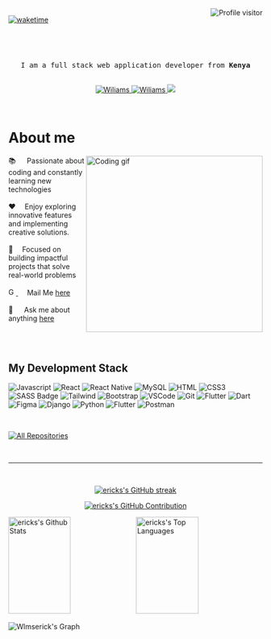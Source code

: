 

<!--
<p align="center">
  <a href="https://github.com/Wlmserick"><img src="https://readme-typing-svg.herokuapp.com/?lines=Self%20Taught%20Programmer;Front%20End%20Developer;1.5%2B%20years%20of%20coding%20experience;Always%20learning%20new%20things&center=true&width=380&height=45"></a>
</p>

 -->

<a href="https://komarev.com/ghpvc/?username=Wlmserick">
  <img align="right" src="https://komarev.com/ghpvc/?username=Wlmserick&label=Visitors&color=0e75b6&style=flat" alt="Profile visitor" />
</a>


[![waketime](https://wakatime.com/badge/user/eebb3dd8-d9b2-40de-9b88-6fd6cac99dbc.svg)](https://wakatime.com/@eebb3dd8-d9b2-40de-9b88-6fd6cac99dbc)

<!-- Intro  -->
<h3 align="center">
<div style="font-family: monospace; color: #fff; white-space: nowrap; overflow: hidden; border-right: .15em solid #61dafb; display: inline-block; animation: typing 4s steps(30, end), blink-caret .75s step-end infinite;">  
    &gt; Hey There!, I am <b>
        <a href="https://Wiliams.com" target="_blank" style="color: #61dafb; text-decoration: none;">Erick Wiliams Ambwara</a>
    </b>
</div>
</h3>

<style>
    @keyframes typing {
        from { width: 0; }
        to { width: 30%; }
    }
    @keyframes blink-caret {
        from, to { border-color: transparent; }
        50% { border-color: #61dafb; }
    }
</style>


<p align="center"> 
  <samp>
    <br>
    I am a full stack web application developer from <b>Kenya</b>
    <br>
    <br>
  </samp>
</p>

<p align="center">
 <a href="https://Wiliams.com" target="blank">
  <img src="https://img.shields.io/badge/Website-DC143C?style=for-the-badge&logo=medium&logoColor=white" alt="Wiliams" />
 </a>
 <a href="https://www.linkedin.com/in/erick-ambwara-05a9b3155" target="_blank">
  <img src="https://img.shields.io/badge/LinkedIn-0077B5?style=for-the-badge&logo=linkedin&logoColor=white" alt="Wiliams"/>
 </a>
 <!-- <a href="https://dev.to/Wiliams" target="_blank">
  <img src="https://img.shields.io/badge/dev.to-0A0A0A?style=for-the-badge&logo=dev.to&logoColor=white" alt="Wiliams" />
 </a> -->
 <a href="https://x.com/wiliams_erick" target="_blank">
  <img src="https://img.shields.io/badge/Twitter-1DA1F2?style=for-the-badge&logo=twitter&logoColor=white" />
 </a>
 <!-- <a href="https://instagram.com/_Wiliams" target="_blank">
  <img src="https://img.shields.io/badge/Instagram-fe4164?style=for-the-badge&logo=instagram&logoColor=white" alt="Wiliams" />
 </a>  -->
 <!-- <a href="https://facebook.com/Wiliams.dev" target="_blank">
  <img src="https://img.shields.io/badge/Facebook-20BEFF?&style=for-the-badge&logo=facebook&logoColor=white" alt="Wiliams"  />
  </a>  -->
</p>
<br />

<!-- About Section -->
 # About me
 
<p>
 <img align="right" width="350" src="/assets/programmer.gif" alt="Coding gif" />
  
 📚 &emsp; Passionate about coding and constantly learning new technologies<br/><br/>
 ❤️ &emsp;Enjoy exploring innovative features and implementing creative solutions. <br/><br/>
 🎯 &emsp;Focused on building impactful projects that solve real-world problems<br/><br/>
 <a href="mailto:erickwlms@gmail.com">
    <img src="https://upload.wikimedia.org/wikipedia/commons/4/4e/Gmail_Icon.png" alt="Gmail" width="15" />
</a> &emsp; Mail Me <a href="mailto:erickwlms@gmail.com">here</a><br/><br/>
 💬 &emsp; Ask me about anything [here](https://github.com/Wlmserick/Wlmserick/issues)
</p>
<br/>
<br/>


## My Development Stack

![Javascript](https://img.shields.io/badge/Javascript-F0DB4F?style=for-the-badge&labelColor=black&logo=javascript&logoColor=F0DB4F)
![React](https://img.shields.io/badge/-React-61DBFB?style=for-the-badge&labelColor=black&logo=react&logoColor=61DBFB)
![React Native](https://img.shields.io/badge/React_Native-20232A?style=for-the-badge&logo=react&logoColor=61DAFB)
![MySQL](https://img.shields.io/badge/MySQL-4479A1?style=for-the-badge&logo=mysql&logoColor=white)
![HTML](https://img.shields.io/badge/HTML5-E34F26?style=for-the-badge&logo=html5&logoColor=white)
![CSS3](https://img.shields.io/badge/CSS3-1572B6?style=for-the-badge&logo=css3&logoColor=white)
![SASS Badge](https://img.shields.io/badge/Sass-CC6699?style=for-the-badge&logo=sass&logoColor=white)
![Tailwind](https://img.shields.io/badge/Tailwind_CSS-092749?style=for-the-badge&logo=tailwindcss&logoColor=06B6D4&labelColor=000000)
![Bootstrap](https://img.shields.io/badge/Bootstrap-563D7C?style=for-the-badge&logo=bootstrap&logoColor=white)
![VSCode](https://img.shields.io/badge/Visual_Studio-0078d7?style=for-the-badge&logo=visual%20studio&logoColor=white)
![Git](https://img.shields.io/badge/Git-F05032?style=for-the-badge&logo=git&logoColor=white)
![Flutter](https://img.shields.io/badge/Flutter-02569B?style=for-the-badge&logo=flutter&logoColor=white)
![Dart](https://img.shields.io/badge/Dart-00BFFF?style=for-the-badge&logo=dart&logoColor=white)
![Figma](https://img.shields.io/badge/Figma-F24E1E?style=for-the-badge&logo=figma&logoColor=white)
![Django](https://img.shields.io/badge/Django-092E20?style=for-the-badge&logo=django&logoColor=white)
![Python](https://img.shields.io/badge/Python-3776AB?style=for-the-badge&logo=python&logoColor=white)
![Flutter](https://img.shields.io/badge/Flutter-02569B?style=for-the-badge&logo=flutter&logoColor=white)
![Postman](https://img.shields.io/badge/Postman-FF6C37?style=for-the-badge&logo=postman&logoColor=white)



<br/>

<!-- ## Top Open Source -
[![iTasks](https://github-readme-stats.vercel.app/api/pin/?username=Wlmserick&repo=itasks&border_color=7F3FBF&bg_color=0D1117&title_color=C9D1D9&text_color=8B949E&icon_color=7F3FBF)](https://github.com/Wlmserick/itasks)
[![urFolio](https://github-readme-stats.vercel.app/api/pin/?username=Wlmserick&repo=urfolio&border_color=7F3FBF&bg_color=0D1117&title_color=C9D1D9&text_color=8B949E&icon_color=7F3FBF)](https://github.com/Wlmserick/urfolio)
[![Web Projects](https://github-readme-stats.vercel.app/api/pin/?username=Wlmserick&repo=web-projects&border_color=7F3FBF&bg_color=0D1117&title_color=C9D1D9&text_color=8B949E&icon_color=7F3FBF)](https://github.com/Wlmserick/web-projects)
[![wlms Readme](https://github-readme-stats.vercel.app/api/pin/?username=Wlmserick&repo=Wiliams&border_color=7F3FBF&bg_color=0D1117&title_color=C9D1D9&text_color=8B949E&icon_color=7F3FBF)](https://github.com/Wlmserick/Wiliams) -->

<p align="left">
  <a href="https://github.com/Wlmserick?tab=repositories" target="_blank"><img alt="All Repositories" title="All Repositories" src="https://img.shields.io/badge/-All%20Repos-2962FF?style=for-the-badge&logo=koding&logoColor=white"/></a>
</p>

<br/>
<hr/>
<br/>

<p align="center">
  <a href="https://github.com/Wlmserick">
    <img src="https://github-readme-streak-stats.herokuapp.com/?user=Wlmserick&theme=radical&border=7F3FBF&background=0D1117" alt="ericks's GitHub streak"/>
  </a>
</p>

<p align="center">
  <a href="https://github.com/Wlmserick">
    <img src="https://github-profile-summary-cards.vercel.app/api/cards/profile-details?username=Wlmserick&theme=radical" alt="ericks's GitHub Contribution"/>
  </a>
</p>

<a> 
    <a href="https://github.com/Wlmserick"><img alt="ericks's Github Stats" src="https://denvercoder1-github-readme-stats.vercel.app/api?username=Wlmserick&show_icons=true&count_private=true&theme=react&border_color=7F3FBF&bg_color=0D1117&title_color=F85D7F&icon_color=F8D866" height="192px" width="49.5%"/></a>
  <a href="https://github.com/Wlmserick"><img alt="ericks's Top Languages" src="https://denvercoder1-github-readme-stats.vercel.app/api/top-langs/?username=Wlmserick&langs_count=8&layout=compact&theme=react&border_color=7F3FBF&bg_color=0D1117&title_color=F85D7F&icon_color=F8D866" height="192px" width="49.5%"/></a>
  <br/>
</a>


![Wlmserick's Graph](https://github-readme-activity-graph.vercel.app/graph?username=Wlmserick&custom_title=Erick%20Wiliams's%20GitHub%20Activity%20Graph&bg_color=0D1117&color=7F3FBF&line=7F3FBF&point=7F3FBF&area_color=FFFFFF&title_color=FFFFFF&area=true)
